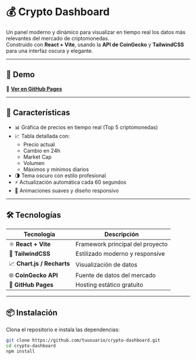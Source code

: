 # 💰 Crypto Dashboard

Un panel moderno y dinámico para visualizar en tiempo real los datos más relevantes del mercado de criptomonedas.  
Construido con **React + Vite**, usando la **API de CoinGecko** y **TailwindCSS** para una interfaz oscura y elegante.

---

## 🚀 Demo

🔗 **[Ver en GitHub Pages](https://xzapperdev.github.io/crypto-dashboard)**

---

## 🧠 Características

- 📊 Gráfica de precios en tiempo real (Top 5 criptomonedas)
- 💹 Tabla detallada con:
  - Precio actual  
  - Cambio en 24h  
  - Market Cap  
  - Volumen  
  - Máximos y mínimos diarios
- 🌗 Tema oscuro con estilo profesional
- ⚡ Actualización automática cada 60 segundos
- 💎 Animaciones suaves y diseño responsivo

---

## 🛠️ Tecnologías

| Tecnología | Descripción |
|-------------|-------------|
| ⚛️ **React + Vite** | Framework principal del proyecto |
| 🎨 **TailwindCSS** | Estilizado moderno y responsive |
| 📈 **Chart.js / Recharts** | Visualización de datos |
| 🌐 **CoinGecko API** | Fuente de datos del mercado |
| 🚀 **GitHub Pages** | Hosting estático gratuito |

---

## 📦 Instalación

Clona el repositorio e instala las dependencias:

```bash
git clone https://github.com/tuusuario/crypto-dashboard.git
cd crypto-dashboard
npm install
